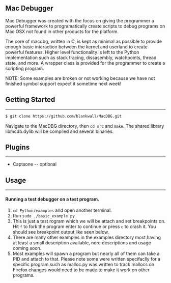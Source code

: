 Mac Debugger
---
Mac Debugger was created with the focus on giving the programmer a powerful framework to programatically create scripts to debug programs on Mac OSX not found in other products for the platform.

The core of macdbg, written in C, is kept as minimal as possible to provide enough basic interaction between the kernel and userland to create powerful features. Higher level functionality is left to the Python implementation such as stack tracing, dissasembly, watchpoints, thread state, and more. A wrapper class is provided for the programmer to create a scripting program.  

NOTE: Some examples are broken or not working because we have not finished symbol support expect it sometime next week!

## Getting Started
---
```sh
$ git clone https://github.com/blankwall/MacDBG.git
```
  
Navigate to the MacDBG directory, then `cd src` and `make`. The shared library libmcdb.dylib will be compiled and several binaries.
  
## Plugins  
---
- Captsone -- optional
  
## Usage  
---
#### Running a test debugger on a test program.
1. `cd Python/examples` and open another terminal.
2. Run `sudo ./basic_example.py`
3. This is just a test rogram which we will be attach and set breakpoints on. Hit `f` to fork the program enter to continue or press `c` to crash it. You should see breakpoint output like seen below.
4. There are many other examples in the examples directory most having at least a small description available, nore descriptions and usage coming soon.
5. Most examples will spawn a program but nearly all of them can take a PID and attach to that. Please note some were written specifaclly for a specific program such as malloc.py was written to track mallocs on Firefox changes would need to be made to make it work on other programs.
